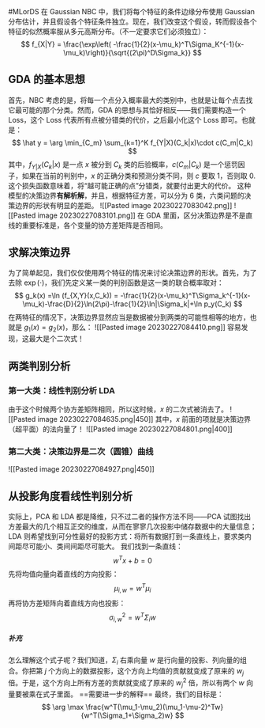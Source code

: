 #MLorDS 
在 Gaussian NBC 中，我们将每个特征的条件边缘分布使用 Gaussian 分布估计，并且假设各个特征条件独立。现在，我们改变这个假设，转而假设各个特征的似然概率服从多元高斯分布。（不一定要求它们必须独立）：
$$
f_{X|Y} = \frac{\exp\left( -\frac{1}{2}(x-\mu_k)^T\Sigma_K^{-1}(x-\mu_k)\right)}{\sqrt{(2\pi)^D\Sigma_k}}
$$

## GDA 的基本思想
首先，NBC 考虑的是，将每一个点分入概率最大的类别中，也就是让每个点去找它最可能的那个分类。然而，GDA 的思想与其恰好相反——我们需要构造一个 Loss，这个 Loss 代表所有点被分错类的代价，之后最小化这个 Loss 即可。也就是：
$$
\hat y = \arg \min_{C_m} \sum_{k=1}^K f_{Y|X}(C_k|x)\cdot c(C_m|C_k)
$$
其中，$f_{Y|X}(C_k|x)$ 是一点 $x$ 被分到 $C_k$ 类的后验概率，$c(C_m|C_k)$ 是一个惩罚因子，如果在当前的判别中，$x$ 的正确分类和预测分类不同，则 $c$ 要取 1，否则取 0. 这个损失函数意味着，将“越可能正确的点”分错类，就要付出更大的代价。
这种模型的决策边界**有解析解**，并且，根据特征方差，可以分为 6 类，六类问题的决策边界的形状有明显的差距。
![[Pasted image 20230227083042.png]]
![[Pasted image 20230227083101.png]]
在 GDA 里面，区分决策边界是不是直线的重要标准是，各个变量的协方差矩阵是否相同。

## 求解决策边界
为了简单起见，我们仅仅使用两个特征的情况来讨论决策边界的形状。首先，为了去除 $\exp (\cdot)$，我们先定义某一类的判别函数是这一类的联合概率取对：
$$
g_k(x) =\ln (f_{X,Y}(x,C_k)) = -\frac{1}{2}(x-\mu_k)^T\Sigma_k^{-1}(x-\mu_k)-\frac{D}{2}\ln(2\pi)-\frac{1}{2}\ln|\Sigma_k|+\ln p_y(C_k)
$$
在两特征的情况下，决策边界显然应当是数据被分到两类的可能性相等的地方，也就是 $g_1 (x) = g_2(x)$，那么：
![[Pasted image 20230227084410.png]]
容易发现，这最大是个二次式！

## 两类判别分析
### 第一大类：线性判别分析 LDA
由于这个时候两个协方差矩阵相同，所以这时候，$x$ 的二次式被消去了。
![[Pasted image 20230227084635.png|450]]
其中，$x$ 前面的项就是决策边界（超平面）的法向量了！
![[Pasted image 20230227084801.png|400]]

### 第二大类：决策边界是二次（圆锥）曲线
![[Pasted image 20230227084927.png|450]]

## 从投影角度看线性判别分析
实际上，PCA 和 LDA 都是降维，只不过二者的操作方法不同——PCA 试图找出方差最大的几个相互正交的维度，从而在寥寥几次投影中储存数据中的大量信息；LDA 则希望找到可分性最好的投影方式：将所有数据打到一条直线上，要求类内间距尽可能小、类间间距尽可能大。
我们找到一条直线：
$$
w^Tx+b = 0
$$
先将均值向量向着直线的方向投影：
$$
\mu_{i,w} = w^T\mu_i
$$
再将协方差矩阵向着直线方向也投影：
$$
\sigma_{i,w}^2 = w^T\Sigma_i w
$$
##### 补充
怎么理解这个式子呢？我们知道，$\Sigma_i$ 右乘向量 $w$ 是行向量的投影、列向量的组合。你把第 $j$ 个方向上的数据投影，这个方向上均值的贡献就变成了原来的 $w_j$ 倍。于是，这个方向上所有方差的贡献就变成了原来的 $w_j^2$ 倍，所以有两个 $w$ 向量要被乘在式子里面。
==需要进一步的解释==
最终，我们的目标是：
$$
\arg \max \frac{w^T(\mu_1-\mu_2)(\mu_1-\mu-2)^Tw}{w^T(\Sigma_1+\Sigma_2)w}
$$




